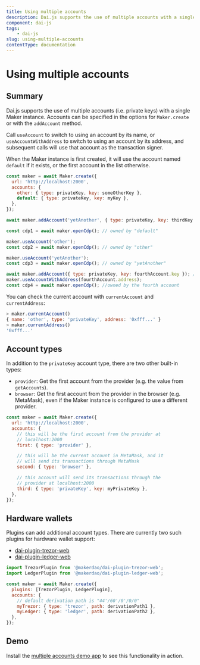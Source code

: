 ```yaml
---
title: Using multiple accounts
description: Dai.js supports the use of multiple accounts with a single Maker instance
component: dai-js
tags:
	- dai-js
slug: using-multiple-accounts
contentType: documentation
---
```


# Using multiple accounts

## Summary

Dai.js supports the use of multiple accounts \(i.e. private keys\) with a single Maker instance. Accounts can be specified in the options for `Maker.create` or with the `addAccount` method.

Call `useAccount` to switch to using an account by its name, or `useAccountWithAddress` to switch to using an account by its address, and subsequent calls will use that account as the transaction signer.

When the Maker instance is first created, it will use the account named `default` if it exists, or the first account in the list otherwise.

```javascript
const maker = await Maker.create({
  url: 'http://localhost:2000',
  accounts: {
    other: { type: privateKey, key: someOtherKey },
    default: { type: privateKey, key: myKey },
  },
});

await maker.addAccount('yetAnother', { type: privateKey, key: thirdKey });

const cdp1 = await maker.openCdp(); // owned by "default"

maker.useAccount('other');
const cdp2 = await maker.openCdp(); // owned by "other"

maker.useAccount('yetAnother');
const cdp3 = await maker.openCdp(); // owned by "yetAnother"

await maker.addAccount({ type: privateKey, key: fourthAccount.key }); // the name argument is optional
maker.useAccountWithAddress(fourthAccount.address);
const cdp4 = await maker.openCdp(); //owned by the fourth account
```

You can check the current account with `currentAccount` and `currentAddress`:

```javascript
> maker.currentAccount()
{ name: 'other', type: 'privateKey', address: '0xfff...' }
> maker.currentAddress()
'0xfff...'
```

## Account types

In addition to the `privateKey` account type, there are two other built-in types:

- `provider`: Get the first account from the provider \(e.g. the value from `getAccounts`\).
- `browser`: Get the first account from the provider in the browser \(e.g. MetaMask\), even if the Maker instance is configured to use a different provider.

```javascript
const maker = await Maker.create({
  url: 'http://localhost:2000',
  accounts: {
    // this will be the first account from the provider at
    // localhost:2000
    first: { type: 'provider' },

    // this will be the current account in MetaMask, and it
    // will send its transactions through MetaMask
    second: { type: 'browser' },

    // this account will send its transactions through the
    // provider at localhost:2000
    third: { type: 'privateKey', key: myPrivateKey },
  },
});
```

## Hardware wallets

Plugins can add additional account types. There are currently two such plugins for hardware wallet support:

- [dai-plugin-trezor-web](https://github.com/makerdao/dai-plugin-trezor-web)
- [dai-plugin-ledger-web](https://github.com/makerdao/dai-plugin-ledger-web)

```javascript
import TrezorPlugin from '@makerdao/dai-plugin-trezor-web';
import LedgerPlugin from '@makerdao/dai-plugin-ledger-web';

const maker = await Maker.create({
  plugins: [TrezorPlugin, LedgerPlugin],
  accounts: {
    // default derivation path is "44'/60'/0'/0/0"
    myTrezor: { type: 'trezor', path: derivationPath1 },
    myLedger: { type: 'ledger', path: derivationPath2 },
  },
});
```

## **Demo**

Install the [multiple accounts demo app](https://github.com/makerdao/integration-examples/tree/master/accounts) to see this functionality in action.
